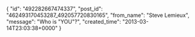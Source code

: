  {
   "id": "492282667474337",
   "post_id": "462493170453287_492057720830165",
   "from_name": "Steve Lemieux",
   "message": "Who is \"YOU\"?",
   "created_time": "2013-03-14T23:03:38+0000"
 }
